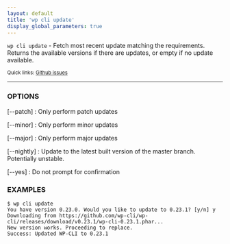 ```yaml
---
layout: default
title: 'wp cli update'
display_global_parameters: true
---
```


`wp cli update` - Fetch most recent update matching the requirements. Returns the available versions if there are updates, or empty if no update available.

<small>Quick links: <a href="https://github.com/wp-cli/wp-cli/issues?q=is%3Aopen+label%3Acommand%3Acli-update+sort%3Aupdated-desc">Github issues</a></small>

<hr />

### OPTIONS

[\--patch]
: Only perform patch updates

[\--minor]
: Only perform minor updates

[\--major]
: Only perform major updates

[\--nightly]
: Update to the latest built version of the master branch. Potentially unstable.

[\--yes]
: Do not prompt for confirmation

### EXAMPLES

    $ wp cli update
    You have version 0.23.0. Would you like to update to 0.23.1? [y/n] y
    Downloading from https://github.com/wp-cli/wp-cli/releases/download/v0.23.1/wp-cli-0.23.1.phar...
    New version works. Proceeding to replace.
    Success: Updated WP-CLI to 0.23.1



